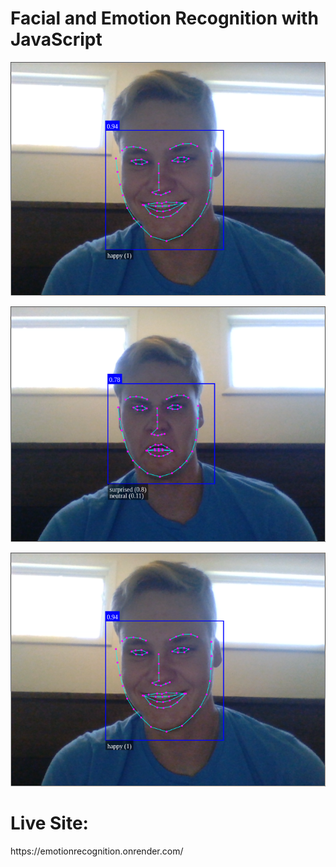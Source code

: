 # Facial and Emotion Recognition with JavaScript

![Test](https://github.com/JackRossProjects/JS-Emotion-Recognition/blob/master/happy.png)

![Test](https://github.com/JackRossProjects/JS-Emotion-Recognition/blob/master/sn.png)

![Test](https://github.com/JackRossProjects/JS-Emotion-Recognition/blob/master/happy.png)

<h1>Live Site:</h1>
https://emotionrecognition.onrender.com/
